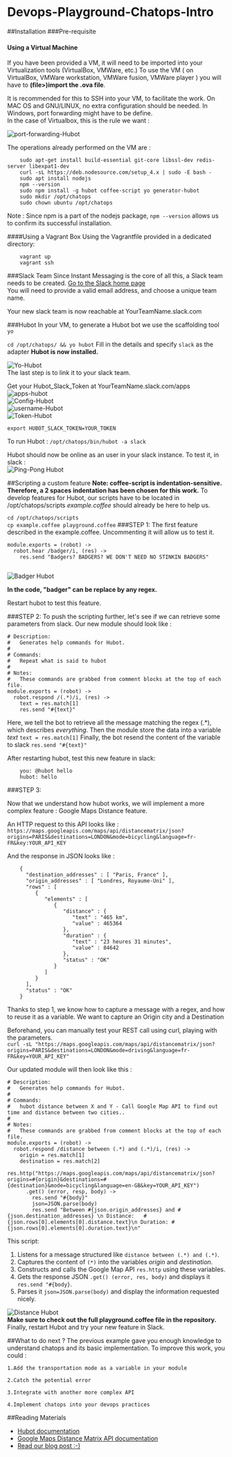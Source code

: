 # Devops-Playground-Chatops-Intro

##Installation
###Pre-requisite
#### Using a Virtual Machine
If you have been provided a VM, it will need to be imported into your Virtualization tools (VirtualBox, VMWare, etc.)
To use the VM  ( on VirtualBox, VMWare workstation, VMWare fusion, VMWare player ) you will have to **(file>)import the .ova file**.  

It is recommended for this to SSH into your VM, to facilitate the work. 
On MAC OS and GNU/LINUX, no extra configuration should be needed. In Windows, port forwarding might have to be define.  
In the case of Virtualbox, this is the rule we want :  

![port-forwarding-Hubot](screenshots/port_forwarding.png?raw=true "Port Forwarding")    

The operations already performed on the VM are :
```
	sudo apt-get install build-essential git-core libssl-dev redis-server libexpat1-dev
	curl -sL https://deb.nodesource.com/setup_4.x | sudo -E bash -
	sudo apt install nodejs
	npm --version
	sudo npm install -g hubot coffee-script yo generator-hubot
	sudo mkdir /opt/chatops 
	sudo chown ubuntu /opt/chatops
```
Note : Since npm is a part of the nodejs package, `npm --version` allows us to confirm its successful installation.

####Using a Vagrant Box
Using the Vagrantfile provided in a dedicated directory:
```
	vagrant up
	vagrant ssh
```

###Slack Team
 Since Instant Messaging is the core of all this, a Slack team needs to be created.
 [Go to the Slack home page](https://slack.com/)  
You will need to provide a valid email address, and choose a unique team name.

Your new slack team is now reachable at YourTeamName.slack.com

###Hubot 
In your VM, to generate a Hubot bot we use the scaffolding tool `yo`

`cd /opt/chatops/ && yo hubot`
Fill in the details and specify `slack` as the adapter
**Hubot is now installed.**


![Yo-Hubot](screenshots/yoHubot.png?raw=true "YoHubot")  
The last step is to link it to your slack team.

Get your Hubot_Slack_Token at  YourTeamName.slack.com/apps
![apps-hubot](screenshots/appsHubot.png?raw=true "hubot integration")  
![Config-Hubot](screenshots/hubotConfig.png?raw=true "Config Hubot")  
![username-Hubot](screenshots/hubot_username.png?raw=true "Username Hubot")  
![Token-Hubot](screenshots/hubot_token.png?raw=true "Token Hubot")  

`export HUBOT_SLACK_TOKEN=YOUR_TOKEN`
	
To run Hubot : 
`/opt/chatops/bin/hubot -a slack`

Hubot should now be online as an user in your slack instance.
To test it, in slack :  
![Ping-Pong Hubot](screenshots/ping.png?raw=true "PINGPONG")

##Scripting a custom feature
**Note: coffee-script is indentation-sensitive. Therefore, a 2 spaces indentation has been chosen for this work.**
To develop features for Hubot,  our scripts have to be located in /opt/chatops/scripts
*example.coffee* should already be here to help us.

`cd /opt/chatops/scripts`  
`cp example.coffee playground.coffee`
###STEP 1:
The first feature described in the example.coffee. Uncommenting it will allow us to test it.

```
module.exports = (robot) ->
  robot.hear /badger/i, (res) ->
    res.send "Badgers? BADGERS? WE DON'T NEED NO STINKIN BADGERS"
  
```

![Badger Hubot](screenshots/badger.png?raw=true "BADGER")  

**In the code, "badger" can be replace by any regex.**

Restart hubot to test this feature.

###STEP 2:
To push the scripting further, let's see if we can retrieve some parameters from slack.
Our new module should look like : 
```
# Description:
#   Generates help commands for Hubot.
#
# Commands:
#   Repeat what is said to hubot
#
# Notes:
#   These commands are grabbed from comment blocks at the top of each file.
module.exports = (robot) ->
  robot.respond /(.*)/i, (res) ->
    text = res.match[1]
    res.send "#{text}"
```

Here, we tell the bot to retrieve all the message matching the regex (.*), which describes *everything*.
Then the module store the data into a variable *text* `text = res.match[1]`
Finally, the bot resend the content of the variable to slack `res.send "#{text}"`


After restarting hubot, test this new feature in slack:
```
	you: @hubot hello
	hubot: hello
```
###STEP 3:

Now that we understand how hubot works, we will implement a more complex feature : Google Maps Distance feature.

An HTTP request to this API looks like :
`https://maps.googleapis.com/maps/api/distancematrix/json?origins=PARIS&destinations=LONDON&mode=bicycling&language=fr-FR&key:YOUR_API_KEY`

And the response in JSON looks like :
```
	{
	  "destination_addresses" : [ "Paris, France" ],
	  "origin_addresses" : [ "Londres, Royaume-Uni" ],
	  "rows" : [
		 {
			"elements" : [
			   {
				  "distance" : {
					 "text" : "465 km",
					 "value" : 465364
				  },
				  "duration" : {
					 "text" : "23 heures 31 minutes",
					 "value" : 84642
				  },
				  "status" : "OK"
			   }
			]
		 }
	  ],
	  "status" : "OK"
	}
```

Thanks to step 1, we know how to  capture a message with a regex, and how to reuse it as a variable.
We want to capture an Origin city and a Destination 

Beforehand, you can manually test your REST call using curl, playing with the parameters.  
`curl -sL "https://maps.googleapis.com/maps/api/distancematrix/json?origins=PARIS&destinations=LONDON&mode=driving&language=fr-FR&key=YOUR_API_KEY"`

Our updated module will then look like this : 
```
# Description:
#   Generates help commands for Hubot.
#
# Commands:
#   hubot distance between X and Y - Call Google Map API to find out time and distance between two cities..
#
# Notes:
#   These commands are grabbed from comment blocks at the top of each file.
module.exports = (robot) ->
  robot.respond /distance between (.*) and (.*)/i, (res) ->
    origin = res.match[1]
    destination = res.match[2]
    res.http("https://maps.googleapis.com/maps/api/distancematrix/json?origins=#{origin}&destinations=#{destination}&mode=bicycling&language=en-GB&key=YOUR_API_KEY")
      .get() (error, resp, body) ->
        res.send "#{body}"
        json=JSON.parse(body)
        res.send "Between #{json.origin_addresses} and #{json.destination_addresses} \n Distance: 	#{json.rows[0].elements[0].distance.text}\n Duration: #{json.rows[0].elements[0].duration.text}\n"
```

This script:   
1. Listens for a message structured like `distance between (.*) and (.*)`.  
2. Captures the content of `(*)` into the variables *origin* and *destination*.  
3. Constructs and calls the Google Map API `res.http` using these variables.  
4. Gets the response JSON `.get() (error, res, body)`  and displays it `res.send "#{body}`.  
5. Parses it `json=JSON.parse(body)` and display the information requested nicely.  

![Distance Hubot](screenshots/distance.png?raw=true "Distance Matrix")  
**Make sure to check out the full playground.coffee file in the repository.**
Finally, restart Hubot and try your new feature in Slack.

##What to do next ?
The previous example gave you enough knowledge to understand chatops and its basic implementation.
To improve this work, you could :

	1.Add the transportation mode as a variable in your module
	
	2.Catch the potential error
	
	3.Integrate with another more complex API
	
	4.Implement chatops into your devops practices

##Reading Materials
* [Hubot documentation](https://hubot.github.com/docs/)
* [Google Maps Distance Matrix API documentation](https://developers.google.com/maps/documentation/distance-matrix/intro)
* [Read our blog post :-)](http://www.forest-technologies.co.uk/blog/how-chatops-is-redefining-enterprise-and-open-source-devops)

